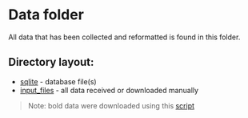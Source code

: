 # Data folder

All data that has been collected and reformatted is found in this folder.

## Directory layout:

- [sqlite](sqlite) - database file(s)
- [input_files](input_files) - all data received or downloaded manually

>Note: bold data were downloaded using this [script](/src/arise/barcode/metadata/util/fetch_bold_data.py)
